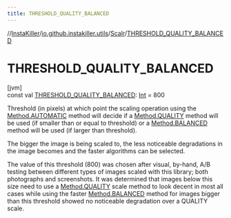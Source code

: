 ```yaml
---
title: THRESHOLD_QUALITY_BALANCED
---
```

//[InstaKiller](../../../index.html)/[io.github.instakiller.utils](../index.html)/[Scalr](index.html)/[THRESHOLD_QUALITY_BALANCED](-t-h-r-e-s-h-o-l-d_-q-u-a-l-i-t-y_-b-a-l-a-n-c-e-d.html)



# THRESHOLD_QUALITY_BALANCED



[jvm]\
const val [THRESHOLD_QUALITY_BALANCED](-t-h-r-e-s-h-o-l-d_-q-u-a-l-i-t-y_-b-a-l-a-n-c-e-d.html): [Int](https://kotlinlang.org/api/latest/jvm/stdlib/kotlin/-int/index.html) = 800



Threshold (in pixels) at which point the scaling operation using the [Method.AUTOMATIC](-method/-a-u-t-o-m-a-t-i-c/index.html) method will decide if a [Method.QUALITY](-method/-q-u-a-l-i-t-y/index.html) method will be used (if smaller than or equal to threshold) or a [Method.BALANCED](-method/-b-a-l-a-n-c-e-d/index.html) method will be used (if larger than threshold).



The bigger the image is being scaled to, the less noticeable degradations in the image becomes and the faster algorithms can be selected.



The value of this threshold (800) was chosen after visual, by-hand, A/B testing between different types of images scaled with this library; both photographs and screenshots. It was determined that images below this size need to use a [Method.QUALITY](-method/-q-u-a-l-i-t-y/index.html) scale method to look decent in most all cases while using the faster [Method.BALANCED](-method/-b-a-l-a-n-c-e-d/index.html) method for images bigger than this threshold showed no noticeable degradation over a QUALITY scale.




